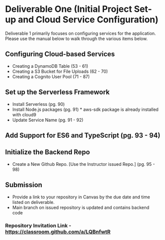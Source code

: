# Deliverable One (Initial Project Set-up and Cloud Service Configuration)
Deliverable 1 primarily focuses on configuring services for the application.  Please use the manual below to walk through the various items below.

## Configuring Cloud-based Services
 - Creating a DynamoDB Table (53 - 61)
 - Creating a S3 Bucket for File Uploads (62 - 70)
 - Creating a Cognito User Pool (71 - 87)

## Set up the Serverless Framework
 - Install Serverless (pg. 90)
 - Install Node.js packages (pg. 91) * aws-sdk package is already installed with cloud9
 - Update Service Name (pg. 91 - 92)

## Add Support for ES6 and TypeScript (pg. 93 - 94)


## Initialize the Backend Repo
- Create a New Github Repo. [Use the Instructor issued Repo.] (pg. 95 - 98)

## Submission
 - Provide a link to your repository in Canvas by the due date and time listed on deliverable.
 - Main branch on issued repository is updated and contains backend code

### Repository Invitation Link - https://classroom.github.com/a/LQBnfwtR
